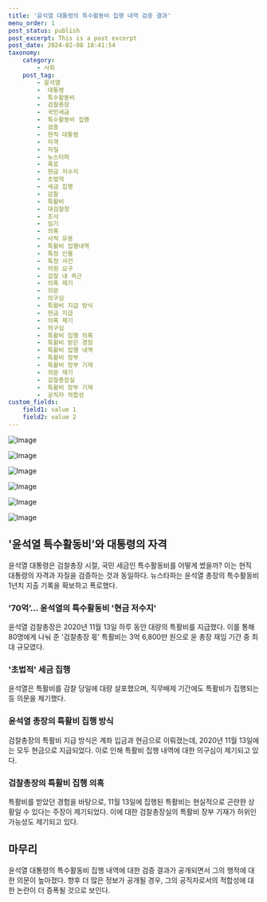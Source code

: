 ```yaml
---
title: '윤석열 대통령의 특수활동비 집행 내역 검증 결과'
menu_order: 1
post_status: publish
post_excerpt: This is a post excerpt
post_date: 2024-02-08 18:41:54
taxonomy:
    category:
        - 사회
    post_tag:
        - 윤석열
        -  대통령
        -  특수활동비
        -  검찰총장
        -  국민세금
        -  특수활동비 집행
        -  검증
        -  현직 대통령
        -  자격
        -  자질
        -  뉴스타파
        -  폭로
        -  현금 저수지
        -  초법적
        -  세금 집행
        -  감찰
        -  특활비
        -  대검찰청
        -  조사
        -  임기
        -  의혹
        -  사적 유용
        -  특활비 집행내역
        -  특정 인물
        -  특정 사건
        -  의원 요구
        -  검찰 내 측근
        -  의혹 제기
        -  의문
        -  의구심
        -  특활비 지급 방식
        -  현금 지급
        -  의혹 제기
        -  의구심
        -  특활비 집행 의혹
        -  특활비 받은 경험
        -  특활비 집행 내역
        -  특활비 장부
        -  특활비 장부 기재
        -  의문 제기
        -  검찰총장실
        -  특활비 장부 기재
        -  공직자 적합성
custom_fields:
    field1: value 1
    field2: value 2
---
```


![Image](https://imgnews.pstatic.net/image/607/2024/02/08/0000001861_002_20240208145607315.jpeg?type=w647)

![Image](https://imgnews.pstatic.net/image/607/2024/02/08/0000001861_003_20240208145607355.jpeg?type=w647)

![Image](https://imgnews.pstatic.net/image/607/2024/02/08/0000001861_004_20240208145607409.jpeg?type=w647)

![Image](https://imgnews.pstatic.net/image/607/2024/02/08/0000001861_005_20240208145607451.jpeg?type=w647)

![Image](https://imgnews.pstatic.net/image/607/2024/02/08/0000001861_006_20240208145607488.png?type=w647)

![Image](https://imgnews.pstatic.net/image/607/2024/02/08/0000001861_007_20240208145607578.png?type=w647)

## '윤석열 특수활동비’와 대통령의 자격
윤석열 대통령은 검찰총장 시절, 국민 세금인 특수활동비를 어떻게 썼을까? 이는 현직 대통령의 자격과 자질을 검증하는 것과 동일하다. 뉴스타파는 윤석열 총장의 특수활동비 1년치 지출 기록을 확보하고 폭로했다. 
### '70억’… 윤석열의 특수활동비 '현금 저수지'
윤석열 검찰총장은 2020년 11월 13일 하루 동안 대량의 특활비를 지급했다. 이를 통해 80명에게 나눠 준 '검찰총장 몫' 특활비는 3억 6,800만 원으로 윤 총장 재임 기간 중 최대 규모였다. 
### '초법적' 세금 집행
윤석열은 특활비를 감찰 당일에 대량 살포했으며, 직무배제 기간에도 특활비가 집행되는 등 의문을 제기했다. 
### 윤석열 총장의 특활비 집행 방식
검찰총장의 특활비 지급 방식은 계좌 입금과 현금으로 이뤄졌는데, 2020년 11월 13일에는 모두 현금으로 지급되었다. 이로 인해 특활비 집행 내역에 대한 의구심이 제기되고 있다. 
### 검찰총장의 특활비 집행 의혹
특활비를 받았던 경험을 바탕으로, 11월 13일에 집행된 특활비는 현실적으로 곤란한 상황일 수 있다는 주장이 제기되었다. 이에 대한 검찰총장실의 특활비 장부 기재가 허위인 가능성도 제기되고 있다. 
## 마무리
윤석열 대통령의 특수활동비 집행 내역에 대한 검증 결과가 공개되면서 그의 행적에 대한 의문이 높아졌다. 향후 더 많은 정보가 공개될 경우, 그의 공직자로서의 적합성에 대한 논란이 더 증폭될 것으로 보인다.
